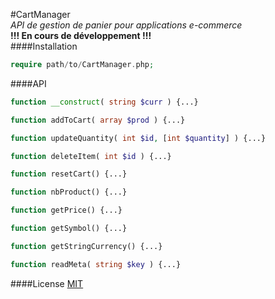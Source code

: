 #CartManager  
*API de gestion de panier pour applications e-commerce*  
**!!! En cours de développement !!!**  
####Installation
```php
require path/to/CartManager.php; 
```
####API
```php
function __construct( string $curr ) {...}
```
```php
function addToCart( array $prod ) {...}
```
```php
function updateQuantity( int $id, [int $quantity] ) {...}
```
```php
function deleteItem( int $id ) {...}
```
```php
function resetCart() {...}
```
```php
function nbProduct() {...}
```
```php
function getPrice() {...}
```
```php
function getSymbol() {...}
```
```php
function getStringCurrency() {...}
```
```php
function readMeta( string $key ) {...}
```

####License 
[MIT](http://opensource.org/licenses/MIT)